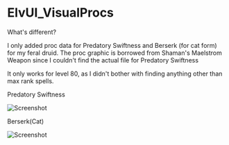 # ElvUI_VisualProcs

What's different?

I only added proc data for Predatory Swiftness and Berserk (for cat form) for my feral druid.
The proc graphic is borrowed from Shaman's Maelstrom Weapon since I couldn't find the actual file for Predatory Swiftness

It only works for level 80, as I didn't bother with finding anything other than max rank spells.

Predatory Swiftness

![Screenshot](https://i.imgur.com/mXzhpAa.jpg)

Berserk(Cat)

![Screenshot](https://i.imgur.com/uokiZCP.jpg)
